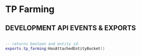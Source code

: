 # TP Farming

## DEVELOPMENT API EVENTS & EXPORTS

```lua

-- returns boolean and entity id.
exports.tp_farming:HasAttachedEntityBucket()
```
